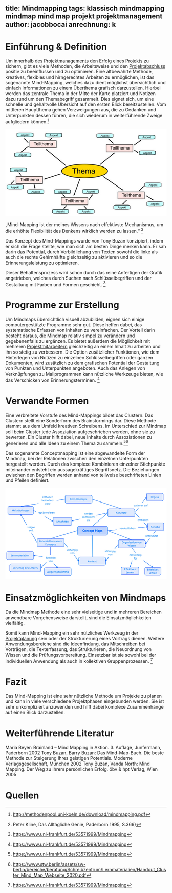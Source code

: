 title: Mindmapping
tags: klassisch mindmapping mindmap mind map projekt projektmanagement
author: jacobbocai
anrechnung: k
---

# Einführung & Definition

Um innerhalb des [Projektmanagements](Projektmanagement.md) den Erfolg eines [Projekts](Projekt.md) zu sichern, gibt es viele Methoden, die Arbeitsweise und den [Projektabschluss](Projektabschluss.md) positiv zu beeinflussen und zu optimieren.
Eine altbewährte Methode, kreatives, flexibles und hirngerechtes Arbeiten zu ermöglichen, ist das sogenannte Mind-Mapping, welches dazu dient möglichst übersichtlich und einfach Informationen zu einem Überthema grafisch darzustellen. 
Hierbei werden das zentrale Thema in der Mitte der Karte platziert und Notizen dazu rund um den Themabegriff gesammelt. Dies eignet sich, um eine schnelle und gehaltvolle Übersicht auf den ersten Blick bereitzustellen.
Vom mittleren Hauptthema gehen Verzweigungen aus, die zu Gedanken und Unterpunkten dessen führen, die sich wiederum in weiterführende Zweige aufgliedern können.[^1]

![Abbildung](kb/Mindmapping/schema_mindmap.jpg)

„Mind-Mapping ist der meines Wissens nach effektivste Mechanismus, um die erhöhte Flexibilität des Denkens wirklich werden zu lassen.“ [^2]

Das Konzept des Mind-Mappings wurde von Tony Buzan konzipiert, indem er sich die Frage stellte, wie man sich am besten Dinge merken kann. Er sah darin das Potential, durch Verbildlichung von Texten sowohl die linke als auch die rechte Gehirnhälfte gleichzeitig zu aktivieren und so die Erinnerungsleistung zu optimieren.

Dieser Behaltensprozess wird schon durch das reine Anfertigen der Grafik angetrieben, welches durch Suchen nach Schlüsselbegriffen und der Gestaltung mit Farben und Formen geschieht. [^3]

# Programme zur Erstellung

Um Mindmaps übersichtlich visuell abzubilden, eignen sich einige computergestützte Programme sehr gut. Diese helfen dabei, das systematische Erfassen von Inhalten zu vereinfachen. 
Der Vorteil darin besteht daraus, die Mindmap relativ simpel zu verändern und gegebenenfalls zu ergänzen. Es bietet außerdem die Möglichkeit mit mehreren [Projektmitarbeitern](Projektmitarbeiter.md) gleichzeitig an einem Inhalt zu arbeiten und ihn so stetig zu verbessern. 
Die Option zusätzlicher Funktionen, wie dem Hinterlegen von Notizen zu einzelnen Schlüsselbegriffen oder ganzen Dokumenten, wird zusätzlich zu dem grafischen Potential der Gestaltung von Punkten und Unterpunkten angeboten. Auch das Anlegen von Verknüpfungen zu Mailprogrammen kann nützliche Werkzeuge bieten, wie das Verschicken von Erinnerungsterminen. [^3]

# Verwandte Formen

Eine verbreitete Vorstufe des Mind-Mappings bildet das Clustern. Das Clustern stellt eine Sonderform des Brainstormings dar. Diese Methode stammt aus dem Umfeld kreativen Schreibens. Im Unterschied zur Mindmap soll beim Cluster jede Assoziation aufgeschrieben werden, ohne sie zu bewerten. Ein Cluster hilft dabei, neue Inhalte durch Assoziationen zu generieren und alle Ideen zu einem Thema zu sammeln.[^3][^4] 

Das sogenannte Conceptmapping ist eine abgewandelte Form der Mindmap, bei der Relationen zwischen den einzelnen Unterpunkten hergestellt werden. Durch das komplexe Kombinieren einzelner Stichpunkte miteinander entsteht ein aussagekräftiges Begriffsnetz. Die Beziehungen zwischen den Begriffen werden anhand von teilweise beschrifteten Linien und Pfeilen definiert. 

![Abbildung](kb/Mindmapping/Concept-map_Visual_Header.jpg)

# Einsatzmöglichkeiten von Mindmaps

Da die Mindmap Methode eine sehr vielseitige und in mehreren Bereichen anwendbare Vorgehensweise darstellt, sind die Einsatzmöglichkeiten vielfältig.

Somit kann Mind-Mapping ein sehr nützliches Werkzeug in der [Projektplanung](Projektplanung.md) sein oder der Strukturierung eines Vortrags dienen. Weitere Anwendungsbereiche sind die Ideenfindung, das Mitschreiben bei Vorträgen, die Texterfassung, das Strukturieren, die Neuordnung von Wissen und die Prüfungsvorbereitung. Einsetzbar ist sie sowohl bei der individuellen Anwendung als auch in kollektiven Gruppenprozessen. [^3]

# Fazit

Das Mind-Mapping ist eine sehr nützliche Methode um Projekte zu planen und kann in viele verschiedene Projektphasen eingebunden werden.
Sie ist sehr unkompliziert anzuwenden und hilft dabei komplexe Zusammenhänge auf einen Blick darzustellen.

# Weiterführende Literatur

Maria Beyer: Brainland – Mind Mapping in Aktion. 3. Auflage, Junfermann, Paderborn 2002
Tony Buzan, Barry Buzan: Das Mind-Map-Buch. Die beste Methode zur Steigerung Ihres geistigen Potentials. Moderne Verlagsgesellschaft, München 2002
Tony Buzan, Vanda North: Mind Mapping. Der Weg zu Ihrem persönlichen Erfolg. öbv & hpt Verlag, Wien 2005

# Quellen

[^1]: http://methodenpool.uni-koeln.de/download/mindmapping.pdf
[^2]: Peter Kline, Das Alltägliche Genie, Paderborn 1995, S.369) 
[^3]: https://www.uni-frankfurt.de/53571999/Mindmapping
[^4]: https://www.stw.berlin/assets/sw-berlin/bereiche/beratung/Schreibzentrum/Lernmaterialien/Handout_Cluster_Mind_Map_Webseite_2020.pdf

